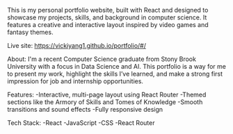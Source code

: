 This is my personal portfolio website, built with React and designed to showcase my projects, skills, and background in computer science. It features a creative and interactive layout inspired by video games and fantasy themes.

Live site: https://vickiyang1.github.io/portfolio/#/

About:
I'm a recent Computer Science graduate from Stony Brook University with a focus in Data Science and AI. This portfolio is a way for me to present my work, highlight the skills I’ve learned, and make a strong first impression for job and internship opportunities.

Features:
-Interactive, multi-page layout using React Router
-Themed sections like the Armory of Skills and Tomes of Knowledge
-Smooth transitions and sound effects
-Fully responsive design

Tech Stack:
-React
-JavaScript
-CSS
-React Router
